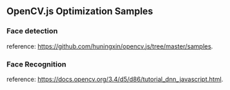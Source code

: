 ## OpenCV.js Optimization Samples

### Face detection

reference: https://github.com/huningxin/opencv.js/tree/master/samples.

### Face Recognition

reference: https://docs.opencv.org/3.4/d5/d86/tutorial_dnn_javascript.html.